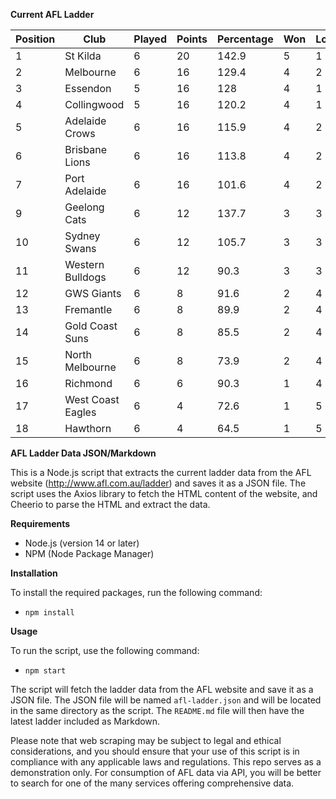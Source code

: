 **Current AFL Ladder**

| Position | Club | Played | Points | Percentage | Won | Lost | Drawn | PF | PA |
| -------- | ---- | ------ | ------ | ---------- | --- | ---- | ----- | -- | -- |
| 1 | St Kilda | 6 | 20 | 142.9 | 5 | 1 | 0 | 510 | 357 |
| 2 | Melbourne | 6 | 16 | 129.4 | 4 | 2 | 0 | 630 | 487 |
| 3 | Essendon | 5 | 16 | 128 | 4 | 1 | 0 | 498 | 389 |
| 4 | Collingwood | 5 | 16 | 120.2 | 4 | 1 | 0 | 476 | 396 |
| 5 | Adelaide Crows | 6 | 16 | 115.9 | 4 | 2 | 0 | 591 | 510 |
| 6 | Brisbane Lions | 6 | 16 | 113.8 | 4 | 2 | 0 | 594 | 522 |
| 7 | Port Adelaide | 6 | 16 | 101.6 | 4 | 2 | 0 | 521 | 513 |
| 9 | Geelong Cats | 6 | 12 | 137.7 | 3 | 3 | 0 | 632 | 459 |
| 10 | Sydney Swans | 6 | 12 | 105.7 | 3 | 3 | 0 | 535 | 506 |
| 11 | Western Bulldogs | 6 | 12 | 90.3 | 3 | 3 | 0 | 436 | 483 |
| 12 | GWS Giants | 6 | 8 | 91.6 | 2 | 4 | 0 | 490 | 535 |
| 13 | Fremantle | 6 | 8 | 89.9 | 2 | 4 | 0 | 473 | 526 |
| 14 | Gold Coast Suns | 6 | 8 | 85.5 | 2 | 4 | 0 | 461 | 539 |
| 15 | North Melbourne | 6 | 8 | 73.9 | 2 | 4 | 0 | 436 | 590 |
| 16 | Richmond | 6 | 6 | 90.3 | 1 | 4 | 1 | 455 | 504 |
| 17 | West Coast Eagles | 6 | 4 | 72.6 | 1 | 5 | 0 | 470 | 647 |
| 18 | Hawthorn | 6 | 4 | 64.5 | 1 | 5 | 0 | 378 | 586 |

**AFL Ladder Data JSON/Markdown**

This is a Node.js script that extracts the current ladder data from the AFL website (http://www.afl.com.au/ladder) and saves it as a JSON file. The script uses the Axios library to fetch the HTML content of the website, and Cheerio to parse the HTML and extract the data.

**Requirements**

- Node.js (version 14 or later)
- NPM (Node Package Manager)

**Installation**

To install the required packages, run the following command:

 - `npm install`

**Usage**

To run the script, use the following command:

 - `npm start`

The script will fetch the ladder data from the AFL website and save it as a JSON file. The JSON file will be named `afl-ladder.json` and will be located in the same directory as the script. The `README.md` file will then have the latest ladder included as Markdown.

Please note that web scraping may be subject to legal and ethical considerations, and you should ensure that your use of this script is in compliance with any applicable laws and regulations. This repo serves as a demonstration only. For consumption of AFL data via API, you will be better to search for one of the many services offering comprehensive data.
